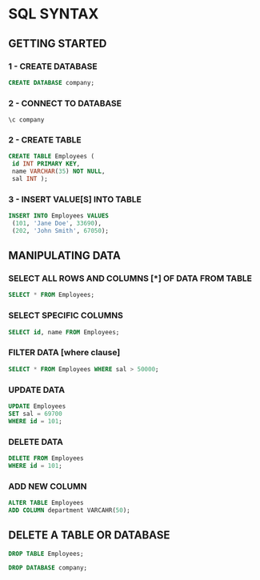 # SQL SYNTAX

## GETTING STARTED

### 1 - CREATE DATABASE

```sql
CREATE DATABASE company;
```

### 2 - CONNECT TO DATABASE

```
\c company
```

### 2 - CREATE TABLE

```sql
CREATE TABLE Employees (
 id INT PRIMARY KEY,
 name VARCHAR(35) NOT NULL,
 sal INT );
```

### 3 - INSERT VALUE[S] INTO TABLE

```sql
INSERT INTO Employees VALUES
 (101, 'Jane Doe', 33690),
 (202, 'John Smith', 67050);
```

## MANIPULATING DATA

### SELECT ALL ROWS AND COLUMNS [*] OF DATA FROM TABLE

```sql
SELECT * FROM Employees;
```

### SELECT SPECIFIC COLUMNS

```sql
SELECT id, name FROM Employees;
```

### FILTER DATA [where clause]

```sql
SELECT * FROM Employees WHERE sal > 50000;
```

### UPDATE DATA

```sql
UPDATE Employees
SET sal = 69700
WHERE id = 101;
```

### DELETE DATA

```sql
DELETE FROM Employees
WHERE id = 101;
```

### ADD NEW COLUMN

```sql
ALTER TABLE Employees
ADD COLUMN department VARCAHR(50);
```

## DELETE A TABLE OR DATABASE

```sql
DROP TABLE Employees;
```

```sql
DROP DATABASE company;
```
